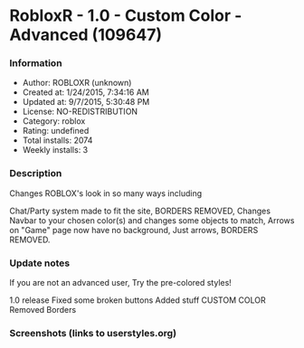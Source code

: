 # RobloxR - 1.0 - Custom Color - Advanced (109647)

### Information
- Author: ROBLOXR (unknown)
- Created at: 1/24/2015, 7:34:16 AM
- Updated at: 9/7/2015, 5:30:48 PM
- License: NO-REDISTRIBUTION
- Category: roblox
- Rating: undefined
- Total installs: 2074
- Weekly installs: 3


### Description
Changes ROBLOX's look in so many ways including

Chat/Party system made to fit the site,
BORDERS REMOVED,
Changes Navbar to your chosen color(s) and changes some objects to match,
Arrows on "Game" page now have no background, Just arrows,
BORDERS REMOVED.

### Update notes
If you are not an advanced user, Try the pre-colored styles!

1.0 release
Fixed some broken buttons
Added stuff
CUSTOM COLOR
Removed Borders

### Screenshots (links to userstyles.org)



